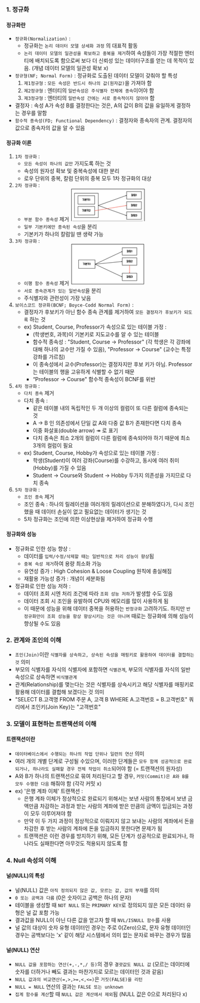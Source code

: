 
### 1. 정규화
#### 정규화란
- `정규화(Normalization)` : 
	- 정규화는 `논리 데이터 모델 상세화 과정` 의 대표적 활동
	- `논리 데이터 모델의 일관성을 확보하고 중복을 제거`하여 속성들이 가장 적절한 엔터티에 배치되도록 함으로써 보다 더 신뢰성 있는 데이터구조를 얻는 데 목적이 있음. (개념 데이터 모델의 일관성 확보 x)
- `정규형(NF; Normal Form)` : 정규화로 도출된 데이터 모델이 갖춰야 할 특성
	1) `제1정규형` : `모든 속성은 반드시 하나의 값(원자값)`을 가져야 함
	2) `제2정규형` : 엔터티의 `일반속성은 주식별자 전체에 종속`이어야 함
	3) `제3정규형` : 엔터티의 `일반속성 간에는 서로 종속적이지 않아야` 함
- 결정자 : 속성 A가 속성 B를 결정한다는 것은, A의 값이 B의 값을 유일하게 결정하는 경우를 말함
- `함수적 종속성(FD; Functional Dependency)` : 결정자와 종속자의 관계. 결정자의 값으로 종속자의 값을 알 수 있음

#### 정규화 이론
1) `1차 정규화` : 
	- `모든 속성이 하나의 값만` 가지도록 하는 것
	- 속성의 원자성 확보 및 중복속성에 대한 분리
	- 로우 단위의 중복, 칼럼 단위의 중복 모두 1차 정규화의 대상
2) `2차 정규화` : 
	- `부분 함수 종속성` 제거
		![](./attached_files/3.png)
	- `일부 기본키에만 종속된 속성`을 분리
	- 기본키가 하나의 칼럼일 땐 생략 가능
3) `3차 정규화` : 
	- `이행 함수 종속성` 제거
		![](./attached_files/4.png)
	- `서로 종속관계가 있는 일반속성`을 분리
	- 주식별자와 관련성이 가장 낮음
4) `보이스코드 정규화(BCNF; Boyce-Codd Normal Form)` : 
	- 결정자가 후보키가 아닌 함수 종속 관계를 제거하여 `모든 결정자가 후보키가 되도록` 하는 것
	- ex) Student, Course, Professor가 속성으로 있는 테이블 가정 : 
		- (학생번호, 과목)이 기본키로 지도교수를 알 수 있는 테이블
		- 함수적 종속성 : "Student, Course -> Professor" (각 학생은 각 강좌에 대해 하나의 교수만 가질 수 있음), "Professor -> Course" (교수는 특정 강좌를 가르침)
		- 이 종속성에서 교수(Professor)는 결정자지만 후보 키가 아님. Professor는 테이블의 행을 고유하게 식별할 수 없기 때문
		- “Professor -> Course" 함수적 종속성이 BCNF를 위반
5) `4차 정규화` : 
	- `다치 종속` 제거
	- 다치 종속 : 
		- 같은 테이블 내의 독립적인 두 개 이상의 컬럼이 또 다른 컬럼에 종속되는 것
		- A → B 인 의존성에서 단일 값 A와 다중 값 B가 존재한다면 다치 종속
		- 이중 화살표(double arrow) ↠ 로 표기
		- 다치 종속은 최소 2개의 컬럼이 다른 컬럼에 종속되어야 하기 때문에 최소 3개의 컬럼이 필요
	- ex) Student, Course, Hobby가 속성으로 있는 테이블 가정 : 
		- 학생(Student)이 여러 강좌(Course)를 수강하고, 동시에 여러 취미(Hobby)를 가질 수 있음
		- Student -> Course와 Student -> Hobby 두가지 의존성을 가지므로 다치 종속
6) `5차 정규화` : 
	- `조인 종속` 제거
	- 조인 종속 : 하나의 릴레이션을 여러개의 릴레이션으로 분해하였다가, 다시 조인했을 때 데이터 손실이 없고 필요없는 데이터가 생기는 것
	- 5차 정규화는 조인에 의한 이상현상을 제거하여 정규화 수행

#### 정규화와 성능
- 정규화로 인한 성능 향상 : 
	- 데이터를 `입력/수정/삭제할 때는 일반적으로 처리 성능이 향상`됨
	- `중복 속성 제거`하여 용량 최소화 가능
	- 유연성 증가 : High Cohesion & Loose Coupling 원칙에 충실해짐
	- 재활용 가능성 증가 : 개념이 세분화됨
- 정규화로 인한 성능 저하 : 
	- 데이터 조회 시엔 처리 조건에 따라 `조회 성능 저하`가 발생할 수도 있음
	- 데이터 조회 시 조인을 유발하여 CPU와 메모리를 많이 사용하게 됨
	- 이 때문에 성능을 위해 데이터 중복을 허용하는 `반정규화` 고려하기도. 하지만 `반정규화만이 조회 성능을 항상 향상시키는 것은 아니며` 때로는 정규화에 의해 성능이 향상될 수도 있음

### 2. 관계와 조인의 이해
- `조인(Join)`이란 `식별자를 상속하고, 상속된 속성을 매핑키로 활용하여 데이터를 결합하는 것` 의미
- 부모의 식별자를 자식의 식별자에 포함하면 `식별관계`, 부모의 식별자를 자식의 일반속성으로 상속하면 `비식별관계`
- 관계(Relationship)를 맺는다는 것은 식별자를 상속시키고 해당 식별자를 매핑키로 활용해 데이터를 결합해 보겠다는 것 의미
- "SELECT B.고객명 FROM 주문 A, 고객 B WHERE A.고객번호 = B.고객번호" 쿼리에서 조인키(Join Key)는 "고객번호"

### 3. 모델이 표현하는 트랜잭션의 이해
#### 트랜잭션이란
- `데이터베이스에서 수행되는 하나의 작업 단위나 일련의 연산` 의미
- 여러 개의 개별 단계로 구성될 수있으며, 이러한 단계들은 `모두 함께 성공적으로 완료되거나, 하나라도 실패할 경우 전체 작업이 취소`되어야 함 (= 트랜잭션의 원자성)
- A와 B가 하나의 트랜잭션으로 묶여 처리된다고 할 경우, `커밋(Commit)은 A와 B를 모두 수행한 다음` 해줘야 함 (각각 커밋 x)
- ex) '은행 계좌 이체' 트랜잭션 : 
	- 은행 계좌 이체가 정상적으로 완료되기 위해서는 보낸 사람의 통장에서 보낸 금액만큼 차감하는 과정과 받는 사람의 계좌에 받은 만큼의 금액이 입금되는 과정이 모두 이루어져야 함
	- 만약 이 두 가지 과정이 정상적으로 이뤄지지 않고 보내는 사람의 계좌에서 돈을 차감한 후 받는 사람의 계좌에 돈을 입금하지 못한다면 문제가 됨
	- 트랜잭션은 이런 경우를 방지하기 위해, 모든 단계가 성공적으로 완료되거나, 하나라도 실패한다면 아무것도 적용되지 않도록 함

### 4. Null 속성의 이해
#### 널(NULL)의 특성
- 널(NULL) 값은 `아직 정의되지 않은 값, 모르는 값, 값의 부재`를 의미
- `0 또는 공백과 다름` (0은 숫자이고 공백은 하나의 문자)
- 테이블을 생성할 때 `NOT NULL` 또는 `PRIMARY KEY`로 정의되지 않은 모든 데이터 유형은 널 값 포함 가능
- 결과값을 NULL이 아닌 다른 값을 얻고자 할 때 `NVL/ISNULL 함수`를 사용
- 널 값의 대상이 숫자 유형 데이터인 경우는 주로 0(Zero)으로, 문자 유형 데이터인 경우는 공백보다는 'x' 같이 해당 시스템에서 의미 없는 문자로 바꾸는 경우가 많음

#### 널(NULL) 연산
- `NULL 값을 포함하는 연산(+,-,*,/ 등)`의 경우 `결괏값도 NULL 값` (모르는 데이터에  숫자를 더하거나 빼도 결과는 마찬가지로 모르는 데이터인 것과 같음)
- `NULL 값과의 비교연산(=,>,>=,<,<=)`은 `거짓(FALSE)을 리턴`
- `NULL = NULL` 연산의 결과는 `FALSE 또는 unknown`
- `집계 함수를 계산`할 때 `NULL 값은 계산에서 제외`됨 (NULL 값은 0으로 처리된다 x)
